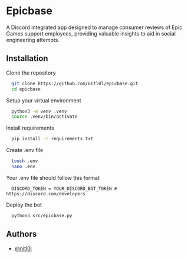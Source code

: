 
# Epicbase

A Discord integrated app designed to manage consumer reviews of Epic Games support employees, providing valuable insights to aid in social engineering attempts.
## Installation

Clone the repository
```bash
  git clone https://github.com/nitl0l/epicbase.git
  cd epicbase
```

Setup your virtual environment
```bash
  python3 -m venv .venv
  source .venv/bin/activate    
```

Install requirements
```bash
  pip install -r requirements.txt
```

Create .env file
```bash
  touch .env
  nano .env
```

Your .env file should follow this format
```env
  DISCORD_TOKEN = YOUR_DISCORD_BOT_TOKEN # https://discord.com/developers
```

Deploy the bot
```bash
  python3 src/epicbase.py
```
## Authors

- [@nitl0l](https://www.github.com/nitl0l)

